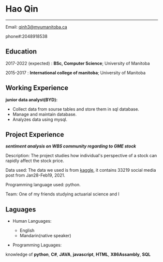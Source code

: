 Hao Qin
============

-------------------     ----------------------------
Email: qinh3@myumanitoba.ca

phone#:2048918538


Education
---------

2017-2022 (expected)
:   **BSc, Computer Science**; University of Manitoba

 

2015-2017
:   **International college of manitoba**; University of Manitoba



Working Experience
----------

**junior data analyst(BYD):**
- Collect data from sourse tables and store them in sql database.
- Manage and maintain database.
- Analyzes data using mysql.


Project Experience
--------------------
_**sentiment analysis on WBS community regarding to GME stock**_

Description: The project studies how individual's  perspective of a stock can rapidly affect the stock price.

Data used: The data we used is from [kaggle](https://www.kaggle.com/datasets), it contains 33219 social media post from Jan28-Feb19, 2021.

Programming language used: python.

Team: One of my friends studying actuarial science and I


Laguages
----------------------------------------

* Human Languages:

     * English
     * Mandarin(native speaker)

* Programming Laguages:

knowledge of **python**, **C#**, **JAVA**, **javascript**, **HTML**, **X86Assambly**, **SQL**

